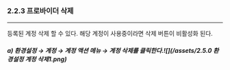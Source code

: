 ### 2.2.3 프로바이더 삭제

---

등록된 계정 삭제 할 수 있다. 해당 계정이 사용중이라면 삭제 버튼이 비활성화 된다.

##### a\)    환경설정 → 계정 → 계정 액션 메뉴 → 계정 삭제를 클릭한다.![](/assets/2.5.0 환경설정 계정 삭제1.png)



